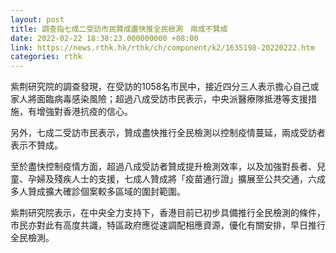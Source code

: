 ```yaml
---
layout: post
title: 調查指七成二受訪市民贊成盡快推全民檢測　兩成不贊成
date: 2022-02-22 18:38:23.000000000 +08:00
link: https://news.rthk.hk/rthk/ch/component/k2/1635198-20220222.htm
categories: rthk
---
```


紫荆研究院的調查發現，在受訪的1058名市民中，接近四分三人表示擔心自己或家人將面臨病毒感染風險；超過八成受訪市民表示，中央派醫療隊抵港等支援措施，有增強對香港抗疫的信心。

另外，七成二受訪市民表示，贊成盡快推行全民檢測以控制疫情蔓延，兩成受訪者表示不贊成。

至於盡快控制疫情方面，超過八成受訪者贊成提升檢測效率，以及加強對長者、兒童、孕婦及殘疾人士的支援，七成人贊成將「疫苗通行證」擴展至公共交通，六成多人贊成擴大確診個案較多區域的圍封範圍。

紫荆研究院表示，在中央全力支持下，香港目前已初步具備推行全民檢測的條件，市民亦對此有高度共識，特區政府應從速調配相應資源，優化有關安排，早日推行全民檢測。
